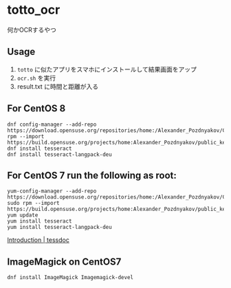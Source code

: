 # totto_ocr
 何かOCRするやつ

## Usage
1. `totto` に似たアプリをスマホにインストールして結果画面をアップ
2. `ocr.sh` を実行
3. result.txt に時間と距離が入る 

## For CentOS 8
```
dnf config-manager --add-repo https://download.opensuse.org/repositories/home:/Alexander_Pozdnyakov/CentOS_8/
rpm --import https://build.opensuse.org/projects/home:Alexander_Pozdnyakov/public_key
dnf install tesseract
dnf install tesseract-langpack-deu
```

## For CentOS 7 run the following as root:
```
yum-config-manager --add-repo https://download.opensuse.org/repositories/home:/Alexander_Pozdnyakov/CentOS_7/
sudo rpm --import https://build.opensuse.org/projects/home:Alexander_Pozdnyakov/public_key
yum update
yum install tesseract
yum install tesseract-langpack-deu
```
[Introduction \| tessdoc](https://tesseract-ocr.github.io/tessdoc/Installation.html)

## ImageMagick on CentOS7
```
dnf install ImageMagick Imagemagick-devel
```
